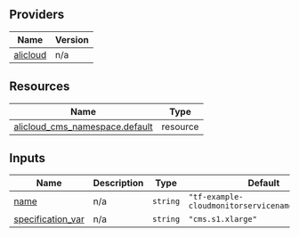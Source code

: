<!-- BEGIN_TF_DOCS -->
## Providers

| Name | Version |
|------|---------|
| <a name="provider_alicloud"></a> [alicloud](#provider\_alicloud) | n/a |

## Resources

| Name | Type |
|------|------|
| [alicloud_cms_namespace.default](https://registry.terraform.io/providers/hashicorp/alicloud/latest/docs/resources/cms_namespace) | resource |

## Inputs

| Name | Description | Type | Default | Required |
|------|-------------|------|---------|:--------:|
| <a name="input_name"></a> [name](#input\_name) | n/a | `string` | `"tf-example-cloudmonitorservicenamespace9282"` | no |
| <a name="input_specification_var"></a> [specification\_var](#input\_specification\_var) | n/a | `string` | `"cms.s1.xlarge"` | no |
<!-- END_TF_DOCS -->    